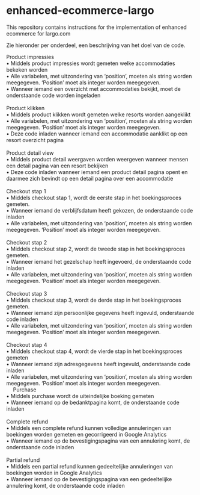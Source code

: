 # enhanced-ecommerce-largo
This repository contains instructions for the implementation of enhanced ecommerce for largo.com

Zie hieronder per onderdeel, een beschrijving van het doel van de code.<br/>

Product impressies<br/>
•	Middels product impressies wordt gemeten welke accommodaties bekeken worden<br/>
•	Alle variabelen, met uitzondering van ‘position’, moeten als string worden meegegeven. ‘Position’ moet als integer worden meegegeven.<br/> 
•	Wanneer iemand een overzicht met accommodaties bekijkt, moet de onderstaande code worden ingeladen<br/>
<br/>
Product klikken<br/>
•	Middels product klikken wordt gemeten welke resorts worden aangeklikt<br/>
•	Alle variabelen, met uitzondering van ‘position’, moeten als string worden meegegeven. ‘Position’ moet als integer worden meegegeven.<br/>
•	Deze code inladen wanneer iemand een accommodatie aanklikt op een resort overzicht pagina<br/>
<br/>
Product detail view<br/>
•	Middels product detail weergaven worden weergeven wanneer mensen een detail pagina van een resort bekijken<br/>
•	Deze code inladen wanneer iemand een product detail pagina opent en daarmee zich bevindt op een detail pagina over een accommodatie<br/>
 <br/>
Checkout stap 1<br/>
•	Middels checkout stap 1, wordt de eerste stap in het boekingsproces gemeten.<br/>
•	Wanneer iemand de verblijfsdatum heeft gekozen, de onderstaande code inladen<br/>
•	Alle variabelen, met uitzondering van ‘position’, moeten als string worden meegegeven. ‘Position’ moet als integer worden meegegeven.<br/>
 <br/>
Checkout stap 2<br/>
•	Middels checkout stap 2, wordt de tweede stap in het boekingsproces gemeten.<br/>
•	Wanneer iemand het gezelschap heeft ingevoerd, de onderstaande code inladen<br/>
•	Alle variabelen, met uitzondering van ‘position’, moeten als string worden meegegeven. ‘Position’ moet als integer worden meegegeven.<br/> 
<br/>
Checkout stap 3<br/>
•	Middels checkout stap 3, wordt de derde stap in het boekingsproces gemeten.<br/>
•	Wanneer iemand zijn persoonlijke gegevens heeft ingevuld, onderstaande code inladen<br/>
•	Alle variabelen, met uitzondering van ‘position’, moeten als string worden meegegeven. ‘Position’ moet als integer worden meegegeven.<br/> 
<br/>
Checkout stap 4<br/>
•	Middels checkout stap 4, wordt de vierde stap in het boekingsproces gemeten<br/>
•	Wanneer iemand zijn adresgegevens heeft ingevuld, onderstaande code inladen<br/>
•	Alle variabelen, met uitzondering van ‘position’, moeten als string worden meegegeven. ‘Position’ moet als integer worden meegegeven.<br/>
 
Purchase<br/>
•	Middels purchase wordt de uiteindelijke boeking gemeten<br/>
•	Wanneer iemand op de bedanktpagina komt, de onderstaande code inladen<br/>
<br/>
Complete refund<br/>
•	Middels een complete refund kunnen volledige annuleringen van boekingen worden gemeten en gecorrigeerd in Google Analytics<br/>
•	Wanneer iemand op de bevestigingspagina van een annulering komt, de onderstaande code inladen<br/>
<br/>
Partial refund<br/>
•	Middels een partial refund kunnen gedeeltelijke annuleringen van boekingen worden in Google Analytics<br/>
•	Wanneer iemand op de bevestigingspagina van een gedeeltelijke annulering komt, de onderstaande code inladen<br/>
